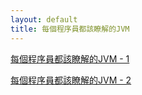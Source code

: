 ```yaml
---
layout: default
title: 每個程序員都該瞭解的JVM
---
```


[每個程序員都該瞭解的JVM - 1](/toc/jvm/jvm_1)

[每個程序員都該瞭解的JVM - 2](/toc/jvm/jvm_2)


